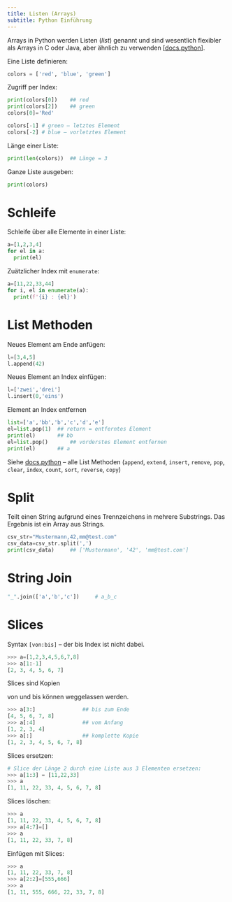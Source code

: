 ```yaml
---
title: Listen (Arrays)
subtitle: Python Einführung
---
```


Arrays in Python werden Listen (*list*) genannt und sind wesentlich flexibler als Arrays in C oder Java, aber ähnlich zu verwenden [[docs.python](https://docs.python.org/3/tutorial/introduction.html#lists)].

Eine Liste definieren:

```python
colors = ['red', 'blue', 'green']
```

  Zugriff per Index:

```python
print(colors[0])    ## red
print(colors[2])    ## green
colors[0]='Red'

colors[-1] # green – letztes Element
colors[-2] # blue – vorletztes Element
```

Länge einer Liste:

```python
print(len(colors))  ## Länge = 3
```

Ganze Liste ausgeben:

```python
print(colors)
```



# Schleife

Schleife über alle Elemente in einer Liste:

```python
a=[1,2,3,4]
for el in a:
  print(el)
```

Zuätzlicher Index mit `enumerate`:

```python
a=[11,22,33,44]
for i, el in enumerate(a):
  print(f'{i} : {el}')
```



# List Methoden

Neues Element am Ende anfügen:

```python
l=[3,4,5]
l.append(42)
```

Neues Element an Index einfügen:

```python
l=['zwei','drei']
l.insert(0,'eins')
```

Element an Index entfernen

```python
list=['a','bb','b','c','d','e']
el=list.pop(1)	## return = entferntes Element
print(el)		## bb
el=list.pop()		## vorderstes Element entfernen
print(el)		## a
```

Siehe [docs.python](https://docs.python.org/3/tutorial/datastructures.html#more-on-lists) – alle List Methoden (`append`, `extend`, `insert`, `remove`, `pop`, `clear`, `index`, `count`, `sort`, `reverse`, `copy`)



# Split

Teilt einen String aufgrund eines Trennzeichens in mehrere Substrings. Das Ergebnis ist ein Array aus Strings.

```python
csv_str="Mustermann,42,mm@test.com"
csv_data=csv_str.split(',')
print(csv_data)		## ['Mustermann', '42', 'mm@test.com']
```



# String Join

```python
"_".join(['a','b','c'])		# a_b_c
```



# Slices

Syntax `[von:bis]` – der bis Index ist nicht dabei.

```python
>>> a=[1,2,3,4,5,6,7,8]
>>> a[1:-1]
[2, 3, 4, 5, 6, 7]
```

Slices sind Kopien

von und bis können weggelassen werden.

```python
>>> a[3:]				## bis zum Ende
[4, 5, 6, 7, 8]
>>> a[:4]				## vom Anfang
[1, 2, 3, 4]
>>> a[:]				## komplette Kopie
[1, 2, 3, 4, 5, 6, 7, 8]
```

Slices ersetzen:

```python
# Slice der Länge 2 durch eine Liste aus 3 Elementen ersetzen:
>>> a[1:3] = [11,22,33]
>>> a
[1, 11, 22, 33, 4, 5, 6, 7, 8]
```

Slices löschen:

```python
>>> a
[1, 11, 22, 33, 4, 5, 6, 7, 8]
>>> a[4:7]=[]
>>> a
[1, 11, 22, 33, 7, 8]
```

Einfügen mit Slices:

```python
>>> a
[1, 11, 22, 33, 7, 8]
>>> a[2:2]=[555,666]
>>> a
[1, 11, 555, 666, 22, 33, 7, 8]
```

